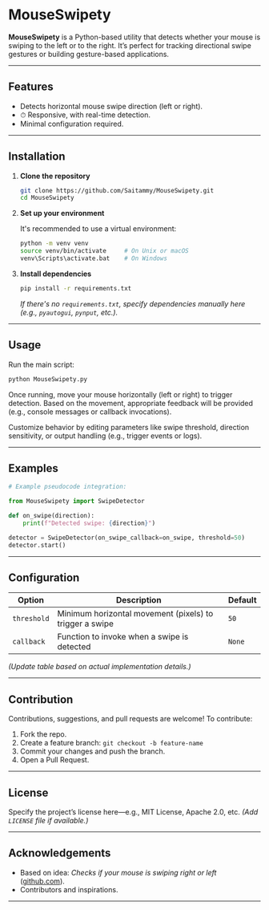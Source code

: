 ﻿# MouseSwipety

**MouseSwipety** is a Python-based utility that detects whether your mouse is swiping to the left or to the right. It’s perfect for tracking directional swipe gestures or building gesture-based applications.

---

## Features

- Detects horizontal mouse swipe direction (left or right).
- ⏱ Responsive, with real-time detection.
- Minimal configuration required.

---

## Installation

1. **Clone the repository**

   ```bash
   git clone https://github.com/Saitammy/MouseSwipety.git
   cd MouseSwipety
   ```

2. **Set up your environment**

   It's recommended to use a virtual environment:

   ```bash
   python -m venv venv
   source venv/bin/activate     # On Unix or macOS
   venv\Scripts\activate.bat    # On Windows
   ```

3. **Install dependencies**

   ```bash
   pip install -r requirements.txt
   ```

   *If there's no `requirements.txt`, specify dependencies manually here (e.g., `pyautogui`, `pynput`, etc.).*

---

## Usage

Run the main script:

```bash
python MouseSwipety.py
```

Once running, move your mouse horizontally (left or right) to trigger detection. Based on the movement, appropriate feedback will be provided (e.g., console messages or callback invocations).

Customize behavior by editing parameters like swipe threshold, direction sensitivity, or output handling (e.g., trigger events or logs).

---

## Examples

```python
# Example pseudocode integration:

from MouseSwipety import SwipeDetector

def on_swipe(direction):
    print(f"Detected swipe: {direction}")

detector = SwipeDetector(on_swipe_callback=on_swipe, threshold=50)
detector.start()
```

---

## Configuration

| Option       | Description                            | Default |
|--------------|----------------------------------------|---------|
| `threshold`  | Minimum horizontal movement (pixels) to trigger a swipe | `50`     |
| `callback`   | Function to invoke when a swipe is detected | `None`  |

*(Update table based on actual implementation details.)*

---

## Contribution

Contributions, suggestions, and pull requests are welcome! To contribute:

1. Fork the repo.
2. Create a feature branch: `git checkout -b feature-name`
3. Commit your changes and push the branch.
4. Open a Pull Request.

---

## License

Specify the project’s license here—e.g., MIT License, Apache 2.0, etc. *(Add `LICENSE` file if available.)*

---

## Acknowledgements

- Based on idea: *Checks if your mouse is swiping right or left* ([github.com](https://github.com/Saitammy/MouseSwipety)).
- Contributors and inspirations.

---
